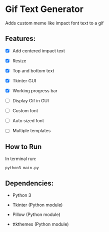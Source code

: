 # Gif Text Generator
Adds custom meme like impact font text to a gif


## Features:
- [x] Add centered impact text
- [x] Resize
- [x] Top and bottom text
- [x] Tkinter GUI
- [x] Working progress bar
- [ ] Display Gif in GUI
- [ ] Custom font
- [ ] Auto sized font
- [ ] Multiple templates



## How to Run
In terminal run:
```
python3 main.py
```

## Dependencies:
* Python 3

* Tkinter (Python module)

* Pillow (Python module)

* ttkthemes (Python module)
